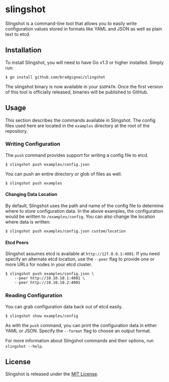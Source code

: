 # slingshot

Slingshot is a command-line tool that allows you to easily write configuration values stored in formats like YAML and JSON as well as plain text to etcd.

## Installation

To install Slingshot, you will need to have Go v1.3 or higher installed. Simply run:

```
$ go install github.com/bradgignac/slingshot
```

The slingshot binary is now available in your `$GOPATH`. Once the first version of this tool is officially released, binaries will be published to GitHub.

## Usage

This section describes the commands available in Slingshot. The config files used here are located in the `examples` directory at the root of the repository.

### Writing Configuration

The `push` command provides support for writing a config file to etcd.

```
$ slingshot push examples/config.json
```

You can push an entire directory or glob of files as well.

```
$ slingshot push examples
```

#### Changing Data Location

By default, Slingshot uses the path and name of the config file to determine where to store configuration data. In the above examples, the configuration would be written to `/examples/config`. You can also change the location where data is written:

```
$ slingshot push examples/config.json custom/location
```

#### Etcd Peers

Slingshot assumes etcd is available at `http://127.0.0.1:4001`. If you need specify an alternate etcd location, use the `--peer` flag to provide one or more URLs for nodes in your etcd cluster.

```
$ slingshot push examples/config.json \
    --peer http://10.10.10.1:4001 \
    --peer http://10.10.10.2:4001
```

### Reading Configuration

You can grab configuration data back out of etcd easily.

```
$ slingshot show examples/config
```

As with the `push` command, you can print the configuration data in either YAML or JSON. Specify the `--format` flag to choose an output format.

For more information about Slingshot commands and their options, run `slingshot --help`.

## License

Slingshot is released under the [MIT License](LICENSE).
